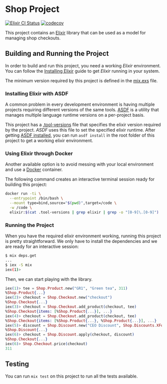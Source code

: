# Shop Project

[![Elixir CI Status](https://github.com/alvivi/shop/workflows/Elixir%20CI/badge.svg)](https://github.com/alvivi/shop/actions)
[![codecov](https://codecov.io/gh/alvivi/shop/branch/master/graph/badge.svg?token=CPt0HwxHp9)](https://codecov.io/gh/alvivi/shop)

This project contains an [Elixir](https://elixir-lang.org/) library that can
be used as a model for managing shop checkouts.

## Building and Running the Project

In order to build and run this project, you need a working *Elixir* environment.
You can follow the [Installing Elixir](https://elixir-lang.org/install.html)
guide to get *Elixir* running in your system.

The minimum version required by this project is defined in the
[mix.exs](mix.exs) file.

### Installing Elixir with ASDF

A common problem in every development environment is having multiple projects
requiring different versions of the same tools.
[ASDF](https://asdf-vm.com/) is a utility that manages multiple
language runtime versions on a per-project basis.

This project has a [.tool-versions](.tool-versions) file that specifies the
elixir version required by the project. *ASDF* uses this file to set the
specified elixir runtime. After getting
[ASDF installed](https://asdf-vm.com/#/core-manage-asdf-vm), you can run
`asdf install` in the root folder of this project to get a working elixir
environment.

### Using Elixir through Docker

Another available option is to avoid messing with your local environment
and use a [Docker](https://www.docker.com/) container.

The following command creates an interactive terminal session ready for
building this project:

```bash
docker run -ti \
  --entrypoint /bin/bash \
  --mount type=bind,source="$(pwd)",target=/code \
  -w /code \
  elixir:$(cat .tool-versions | grep elixir | grep -o "[0-9]\.[0-9]")
```

### Running the Project

When you have the required elixir environment working, running this project is
pretty straightforward. We only have to install the dependencies and we are
ready for an interactive session:

```bash
$ mix deps.get
...
$ iex -S mix
iex(1)>
```

Then, we can start playing with the library.

```elixir
iex(1)> tee = Shop.Product.new("GR1", "Green tea", 311)
%Shop.Product{...}
iex(2)> checkout = Shop.Checkout.new("checkout")
%Shop.Checkout{...}
iex(3)> checkout = Shop.Checkout.add_product(checkout, tee)
%Shop.Checkout{items: [%Shop.Product{...}], ...}
iex(4)> checkout = Shop.Checkout.add_product(checkout, tee)
%Shop.Checkout{items: [%Shop.Product{...}, %Shop.Product{...}], ...}
iex(5)> discount = Shop.Discount.new("CEO Discount", Shop.Discounts.XForY, %{x: 2, y: 1, product: tee.code})
%Shop.Discount{...}
iex(6)> checkout = Shop.Discount.apply(checkout, discount)
%Shop.Checkout{...}
iex(6)> Shop.Checkout.price(checkout)
311
```

## Testing

You can run `mix test` on this project to run all the tests available.
